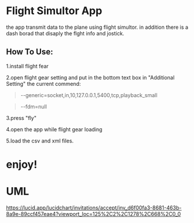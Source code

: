 # Flight Simultor App
the app transmit data to the plane using flight simultor.
in addition there is a dash borad that disaply the flght info and jostick.


## How To Use:


1.install flight fear


2.open flight gear setting and put in the bottom text box in "Additional Setting" the current commend:

 >--generic=socket,in,10,127.0.0.1,5400,tcp,playback_small
 
 > --fdm=null
    
3.press "fly"


4.open the app while flight gear loading


5.load the csv and xml files.


# enjoy!

# UML
https://lucid.app/lucidchart/invitations/accept/inv_d6f00fa3-8681-463b-8a9e-89ccf457eae4?viewport_loc=125%2C2%2C1278%2C668%2C0_0
